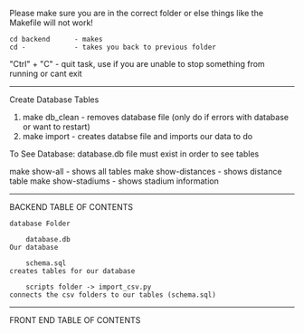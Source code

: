 Please make sure you are in the correct folder or else things like the Makefile will not work!

    cd backend      - makes
    cd -            - takes you back to previous folder

"Ctrl" + "C"    - quit task, use if you are unable to stop something from running or cant exit

- - -

Create Database Tables

1. make db_clean        - removes database file (only do if errors with database or want to restart)
2. make import          - creates databse file and imports our data to do


To See Database:
database.db file must exist in order to see tables

make show-all           - shows all tables 
make show-distances     - shows distance table
make show-stadiums      - shows stadium information

- - -


BACKEND TABLE OF CONTENTS

    database Folder

        database.db
    Our database

        schema.sql
    creates tables for our database

        scripts folder -> import_csv.py
    connects the csv folders to our tables (schema.sql)

- - -


FRONT END TABLE OF CONTENTS
